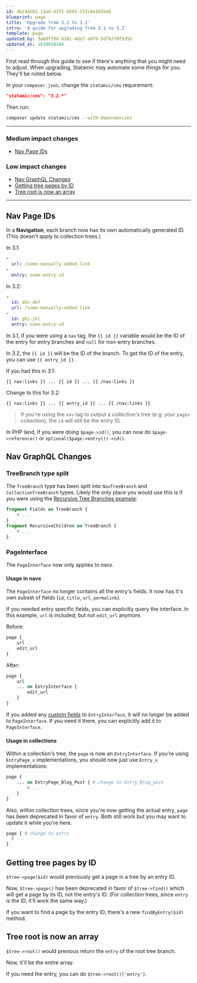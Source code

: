 ```yaml
---
id: db244b81-13ad-42f1-b593-533c6e165ee6
blueprint: page
title: 'Upgrade from 3.1 to 3.2'
intro: 'A guide for upgrading from 3.1 to 3.2'
template: page
updated_by: 3a60f79d-8381-4def-a970-5df62f0f5d56
updated_at: 1630938184
---
```

First read through this guide to see if there's anything that you might need to adjust.
When upgrading, Statamic may automate some things for you. They'll be noted below.

In your `composer.json`, change the `statamic/cms` requirement:

```json
"statamic/cms": "3.2.*"
```

Then run:

```bash
composer update statamic/cms --with-dependencies
```

---

### Medium impact changes
- [Nav Page IDs](#nav-page-ids)

### Low impact changes
- [Nav GraphQL Changes](#nav-graphql-changes)
- [Getting tree pages by ID](#getting-tree-pages-by-id)
- [Tree root is now an array](#tree-root-is-now-an-array)

---

## Nav Page IDs

In a **Navigation**, each branch now has its own automatically generated ID.  
(This doesn't apply to collection trees.)

In 3.1:

``` yaml
-
  url: /some-manually-added-link
-
  entry: some-entry-id
```

In 3.2:

``` yaml
-
  id: abc-def
  url: /some-manually-added-link
-
  id: ghi-jkl
  entry: some-entry-id
```

In 3.1, if you were using a `nav` tag, the `{{ id }}` variable would be the ID of the entry for entry branches and `null` for non-entry branches.

In 3.2, the `{{ id }}` will be the ID of the branch.
To get the ID of the entry, you can use `{{ entry_id }}`.

If you had this in 3.1:
```
{{ nav:links }} ... {{ id }} ... {{ /nav:links }}
```

Change to this for 3.2:
```
{{ nav:links }} ... {{ entry_id }} ... {{ /nav:links }}
```

> If you're using the `nav` tag to output a _collection's_ tree (e.g. your `pages` collection), the `id` will still be the entry ID.

In PHP land, if you were doing `$page->id()`, you can now do `$page->reference()` or `optional($page->entry())->id()`.

## Nav GraphQL Changes

### TreeBranch type split
The `TreeBranch` type has been split into `NavTreeBranch` and `CollectionTreeBranch` types.
Likely the only place you would use this is if you were using the [Recursive Tree Branches example](/graphql#recursive-tree-branches):

```graphql
fragment Fields on TreeBranch {
    # ...
}
fragment RecursiveChildren on TreeBranch {
    # ...
}
```

### PageInterface
The `PageInterface` now only applies to navs.

#### Usage in navs
The `PageInterface` no longer contains all the entry's fields. It now has it's own subset of fields (`id`, `title`, `url`, `permalink`).

If you needed entry specific fields, you can explicitly query the interface. In this example, `url` is included, but not `edit_url` anymore.

Before:

```graphql
page {
    url
    edit_url
}
```

After:

```graphql
page {
    url
    ... on EntryInterface {
        edit_url
    }
}
```

If you added any [custom fields](/graphql#custom-fields) to `EntryInterface`, it will no longer be added to `PageInterface`. If you need it there, you can explicitly add it to `PageInterface`.

#### Usage in collections

Within a collection's tree, the `page` is now an `EntryInterface`.
If you're using `EntryPage_x` implementations, you should now just use `Entry_x` implementations:

```graphql
page {
    ... on EntryPage_Blog_Post { # change to Entry_Blog_post
        # ...
    }
}
```

Also, within collection trees, since you're now getting the actual entry, `page` has been deprecated in favor of `entry`. Both still work but you may want to update it while you're here.

```graphql
page { # change to entry
  # ...
}
```


## Getting tree pages by ID

`$tree->page($id)` would previously get a page in a tree by an entry ID.

Now, `$tree->page()` has been deprecated in favor of `$tree->find()` which will get a page by its ID, not the entry's ID.
(For collection trees, since `entry` _is_ the ID, it'll work the same way.)

If you want to find a page by the entry ID, there's a new `findByEntry($id)` method.


## Tree root is now an array

`$tree->root()` would previous return the `entry` of the root tree branch.

Now, it'll be the entire array.

If you need the entry, you can do `$tree->root()['entry']`.